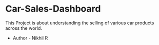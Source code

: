 # Car-Sales-Dashboard

This Project is about understanding the selling of various car products across the world.
<br>
- Author - Nikhil R
